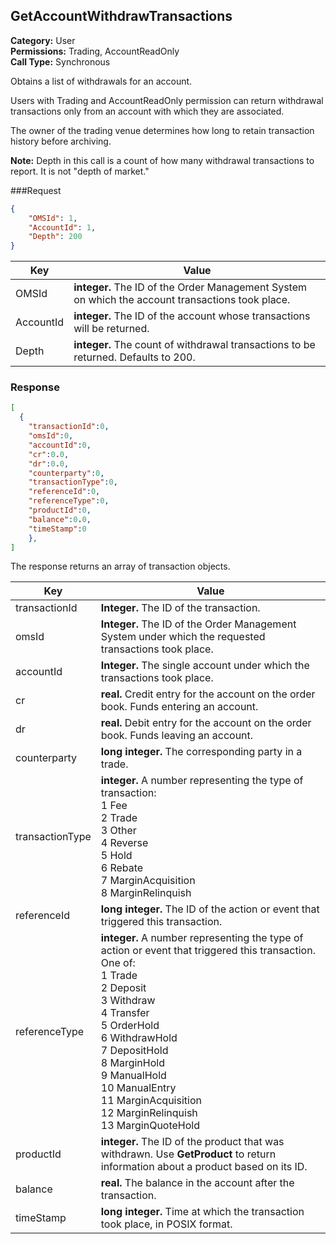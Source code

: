 ## GetAccountWithdrawTransactions

**Category:** User<br />**Permissions:** Trading, AccountReadOnly<br />**Call Type:** Synchronous

Obtains a list of withdrawals for an account.

Users with Trading and AccountReadOnly permission can return withdrawal transactions only from an account with which they are associated.

The owner of the trading venue determines how long to retain transaction history before archiving.

<aside class="notice"><strong>Note:</strong> Depth in this call is a count of how many withdrawal transactions to report. It is not "depth of market."</aside>

###Request

```json
{
    "OMSId": 1,
    "AccountId": 1,
    "Depth": 200
}
```

| Key       | Value                                                        |
| --------- | ------------------------------------------------------------ |
| OMSId     | **integer.** The ID of the Order Management System on which the account transactions took place. |
| AccountId | **integer.** The ID of the account whose transactions will be returned. |
| Depth     | **integer.** The count of withdrawal transactions to be returned. Defaults to 200. |

### Response

```json
[
  {
    "transactionId":0,
    "omsId":0,
    "accountId":0,
    "cr":0.0,
    "dr":0.0,
    "counterparty":0,
    "transactionType":0,
    "referenceId":0,
    "referenceType":0,
    "productId":0,
    "balance":0.0,
    "timeStamp":0
    },
]
```

The response returns an array of transaction objects.

| Key             | Value                                                        |
| --------------- | ------------------------------------------------------------ |
| transactionId   | **Integer.** The ID of the transaction.                      |
| omsId           | **Integer.** The ID of the Order Management System under which the requested transactions took place. |
| accountId       | **Integer.** The single account under which the transactions took place. |
| cr              | **real.** Credit entry for the account on the order book. Funds entering an account. |
| dr              | **real.** Debit entry for the account on the order book. Funds leaving an account. |
| counterparty    | **long integer.** The corresponding party in a trade.        |
| transactionType | **integer.** A number representing the type of transaction:<br />1 Fee<br />2 Trade<br />3 Other<br />4 Reverse<br />5 Hold<br />6 Rebate<br />7 MarginAcquisition<br />8 MarginRelinquish |
| referenceId     | **long integer.** The ID of the action or event that triggered this transaction. |
| referenceType   | **integer.** A number representing the type of action or event that triggered this transaction. One of:<br />1 Trade<br />2 Deposit<br />3 Withdraw<br />4 Transfer<br />5 OrderHold<br />6 WithdrawHold<br />7 DepositHold<br />8 MarginHold<br />9 ManualHold<br />10 ManualEntry<br />11 MarginAcquisition<br />12 MarginRelinquish<br />13 MarginQuoteHold |
| productId       | **integer.** The ID of the product that was withdrawn. Use **GetProduct** to return information about a product based on its ID. |
| balance         | **real.** The balance in the account after the transaction.  |
| timeStamp       | **long integer.** Time at which the transaction took place, in POSIX format. |



